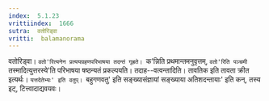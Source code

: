 ```yaml
---
index:  5.1.23
vrittiindex:  1666
sutra:  वतोरिड्वा
vritti:  balamanorama 
---
```


वतोरिड्वा। `वतो'रित्यनेन प्रत्ययग्रहणपरिभाषया तदन्तं गृह्रते। `क'न्निति प्रथमान्तमनुवृत्तम्, `वतो'रिति पञ्चमी `तस्मादित्युत्तरस्ये'ति परिभाषया षष्ठन्यतं प्रकल्पयति। तदाह--वत्वन्तादिति। तावतिक इति तावता क्रीत इत्यर्थः। `यत्तदेतेभ्यः' इति वतुप्। `बहुगणवतु' इति सङ्ख्यासंज्ञायां सङ्ख्याया अतिशदन्तायाः' इति कन्, तस्य इट्, टित्त्वादाद्यवयवः।

